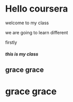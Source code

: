 <!DOCTYPE html>
<html>
<head>
	<title>Hello coursera</title>
</head>
<body>
<h1>Hello coursera</h1>
<t1>welcome to my class</t1>
<p><t2>we are going to learn different</t2>
<p><t3>firstly</t3>
</body>
<h5>this is my class</h5>
<h2>grace grace</h2>
<col> <h1>grace grace</h1>
</html>
